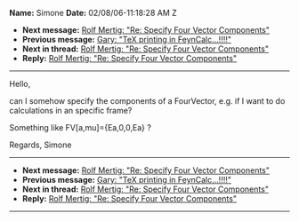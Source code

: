 **Name:** Simone
**Date:** 02/08/06-11:18:28 AM Z

  - **Next message:** [Rolf Mertig: "Re: Specify Four Vector
    Components"](0339.html)
  - **Previous message:** [Gary: "TeX printing in
    FeynCalc...\!\!\!\!"](0337.html)
  - **Next in thread:** [Rolf Mertig: "Re: Specify Four Vector
    Components"](0339.html)
  - **Reply:** [Rolf Mertig: "Re: Specify Four Vector
    Components"](0339.html)

-----

Hello,  

can I somehow specify the components of a FourVector, e.g. if I want to
do calculations in an specific frame?  

Something like FV[a,mu]={Ea,0,0,Ea} ?  

Regards, Simone  

-----

  - **Next message:** [Rolf Mertig: "Re: Specify Four Vector
    Components"](0339.html)
  - **Previous message:** [Gary: "TeX printing in
    FeynCalc...\!\!\!\!"](0337.html)
  - **Next in thread:** [Rolf Mertig: "Re: Specify Four Vector
    Components"](0339.html)
  - **Reply:** [Rolf Mertig: "Re: Specify Four Vector
    Components"](0339.html)

-----

